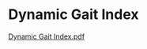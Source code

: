 # Dynamic Gait Index

[Dynamic Gait Index.pdf](Dynamic%20Gait%20Index%209c3436dd7c414476a0c5a915ad2fa98d/Dynamic_Gait_Index.pdf)